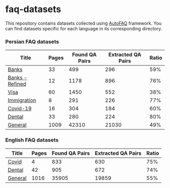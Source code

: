 # faq-datasets
This repository contains datasets collected using [AutoFAQ](https://github.com/AminRezaei0x443/auto-faq) framework. You can find datasets specific for each language in its corresponding directory.

### Persian FAQ datasets

|Title|Pages|Found QA Pairs|Extracted QA Pairs|Ratio|
|----|----|----|----|----|
|[Banks](fa/banks.json)|33|499|296|59%|
|[Banks - Refined](fa/banks-refined.json)|12|1178|896|76%|
|[Visa](fa/visa.json)|60|1450|552|38%|
|[Immigration](fa/immigration.json)|8|291|226|77%|
|[Covid-19](fa/covid.json)|16|304|184|60%|
|[Dental](fa/dental.json)|33|280|224|80%|
|[General](fa/general.json)|1009|42310|21030|49%|

### English FAQ datasets

|Title|Pages|Found QA Pairs|Extracted QA Pairs|Ratio|
|----|----|----|----|----|
|[Covid](en/covid.json)|4|833|630|75%|
|[Dental](en/dental.json)|42|905|672|74%|
|[General](en/general.json)|1016|35905|19859|55%|
